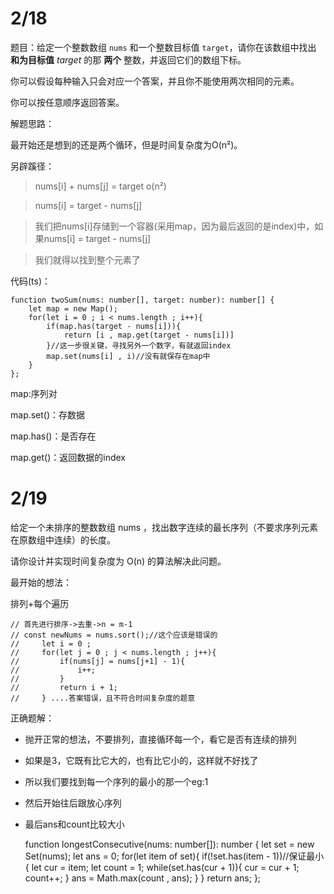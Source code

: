 # 2/18

题目：给定一个整数数组 `nums` 和一个整数目标值 `target`，请你在该数组中找出 **和为目标值** *target*  的那 **两个** 整数，并返回它们的数组下标。

你可以假设每种输入只会对应一个答案，并且你不能使用两次相同的元素。

你可以按任意顺序返回答案。

解题思路：

最开始还是想到的还是两个循环，但是时间复杂度为O(n²)。

另辟蹊径：

> nums[i] + nums[j] = target  o(n²)

> nums[i] = target - nums[j]

>  我们把nums[i]存储到一个容器(采用map，因为最后返回的是index)中，如果nums[i] = target - nums[j]

>  我们就得以找到整个元素了

代码(ts)：

```
function twoSum(nums: number[], target: number): number[] {
    let map = new Map();
    for(let i = 0 ; i < nums.length ; i++){
        if(map.has(target - nums[i])){
            return [i , map.get(target - nums[i])]
        }//这一步很关键，寻找另外一个数字，有就返回index
        map.set(nums[i] , i)//没有就保存在map中
    }
};
```

map:序列对

map.set()：存数据

map.has()：是否存在

map.get()：返回数据的index


# 2/19

给定一个未排序的整数数组 nums ，找出数字连续的最长序列（不要求序列元素在原数组中连续）的长度。

请你设计并实现时间复杂度为 O(n) 的算法解决此问题。

 最开始的想法：

排列+每个遍历

    // 首先进行排序->去重->n = m-1
    // const newNums = nums.sort();//这个应该是错误的
    //     let i = 0 ;
    //     for(let j = 0 ; j < nums.length ; j++){
    //         if(nums[j] = nums[j+1] - 1){
    //             i++;
    //         }
    //         return i + 1;
    //     } ....答案错误，且不符合时间复杂度的题意

正确题解：

- 抛开正常的想法，不要排列，直接循环每一个，看它是否有连续的排列
- 如果是3，它既有比它大的，也有比它小的，这样就不好找了
- 所以我们要找到每一个序列的最小的那一个eg:1
- 然后开始往后跟放心序列
- 最后ans和count比较大小

    function longestConsecutive(nums: number[]): number {
        let set = new Set(nums);
        let ans = 0;
        for(let item of set){
            if(!set.has(item - 1))//保证最小
            {
                let cur = item;
                let count = 1;
                while(set.has(cur + 1)){
                    cur = cur + 1;
                    count++;
                }
                ans = Math.max(count , ans);
            }
        }
        return ans;
    };





